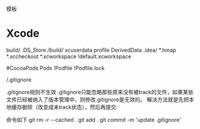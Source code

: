 模板

# Xcode
build/
.DS_Store
*/build/*
xcuserdata
profile
DerivedData
.idea/
*.hmap
*.xccheckout
*.xcworkspace
!default.xcworkspace

#CocoaPods
Pods
!Podfile
!Podfile.lock

/.gitignore

.gitignore规则不生效
.gitignore只能忽略那些原来没有被track的文件，如果某些文件已经被纳入了版本管理中，则修改.gitignore是无效的。
解决方法就是先把本地缓存删除（改变成未track状态），然后再提交:

命令如下
git rm -r --cached .
git add .
git commit -m 'update .gitignore'


